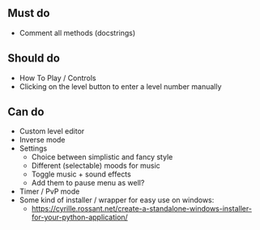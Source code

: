 ## Must do
* Comment all methods (docstrings)

## Should do
* How To Play / Controls
* Clicking on the level button to enter a level number manually

## Can do
* Custom level editor
* Inverse mode
* Settings
    + Choice between simplistic and fancy style
    + Different (selectable) moods for music
    + Toggle music + sound effects
    + Add them to pause menu as well?
* Timer / PvP mode
* Some kind of installer / wrapper for easy use on windows:
    + https://cyrille.rossant.net/create-a-standalone-windows-installer-for-your-python-application/